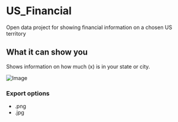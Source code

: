 # US_Financial

Open data project for showing financial information on a chosen US territory

## What it can show you

Shows information on how much (x) is in your state or city.

![Image](src)

### Export options

- .png
- .jpg


